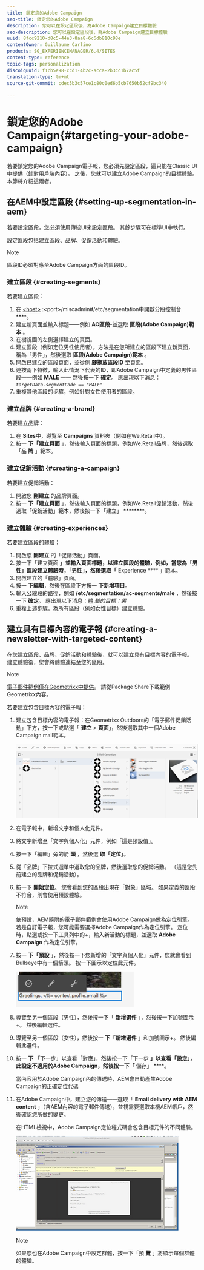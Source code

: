 ```yaml
---
title: 鎖定您的Adobe Campaign
seo-title: 鎖定您的Adobe Campaign
description: 您可以在設定區段後，為Adobe Campaign建立目標體驗
seo-description: 您可以在設定區段後，為Adobe Campaign建立目標體驗
uuid: 8fcc9210-d8c5-44e3-8aa8-6c6db810c98e
contentOwner: Guillaume Carlino
products: SG_EXPERIENCEMANAGER/6.4/SITES
content-type: reference
topic-tags: personalization
discoiquuid: f1cb5e98-ccd1-4b2c-acca-2b3cc1b7ac5f
translation-type: tm+mt
source-git-commit: cdec5b3c57ce1c80c0ed6b5cb7650b52cf9bc340

---
```



# 鎖定您的Adobe Campaign{#targeting-your-adobe-campaign}

若要鎖定您的Adobe Campaign電子報，您必須先設定區段，這只能在Classic UI中提供（針對用戶端內容）。 之後，您就可以建立Adobe Campaign的目標體驗。 本節將介紹這兩者。

## 在AEM中設定區段 {#setting-up-segmentation-in-aem}

若要設定區段，您必須使用傳統UI來設定區段。 其餘步驟可在標準UI中執行。

設定區段包括建立區段、品牌、促銷活動和體驗。

>[!NOTE]
>
>區段ID必須對應至Adobe Campaign方面的區段ID。

### 建立區段 {#creating-segments}

若要建立區段：

1. 在 [&lt;host>](http://localhost:4502/miscadmin#/etc/segmentation) :&lt;port>/miscadmin#/etc/segmentation中開啟分段控制台 ****。
1. 建立新頁面並輸入標題——例如 **AC區段**-並選取 **區段(Adobe Campaign)範本** 。
1. 在樹視圖的左側選擇建立的頁面。
1. 建立區段（例如定位男性使用者），方法是在您所建立的區段下建立新頁面，稱為「男性」，然後選取 **區段(Adobe Campaign)範本** 。
1. 開啟已建立的區段頁面，並從側 **腳拖放區段ID** 至頁面。
1. 連按兩下特徵，輸入此情況下代表的ID，即Adobe Campaign中定義的男性區段——例如 **MALE** —— 然後按一下 **確定**。 應出現以下消息： *`targetData.segmentCode == "MALE"`*
1. 重複其他區段的步驟，例如針對女性使用者的區段。

### 建立品牌 {#creating-a-brand}

若要建立品牌：

1. 在 **Sites**&#x200B;中，導覽至 **Campaigns** 資料夾（例如在We.Retail中）。
1. 按一 **下「建立頁面** 」，然後輸入頁面的標題，例如We.Retail品牌，然後選取「品 **牌** 」範本。

### 建立促銷活動 {#creating-a-campaign}

若要建立促銷活動：

1. 開啟您 **剛建立** 的品牌頁面。
1. 按一 **下「建立頁面** 」，然後輸入頁面的標題，例如We.Retail促銷活動，然後選取「促銷活動」範本，然後按一下「建立」 ********。

### 建立體驗 {#creating-experiences}

若要建立區段的體驗：

1. 開啟您 **剛建立** 的「促銷活動」頁面。
1. 按一下「建立頁面 **」並輸入頁面標題，以建立區段的體驗，例如，當您為「男性」區段建立體驗時，「男性」，然後選取「** Experience **** 」範本。
1. 開啟建立的「體驗」頁面。
1. 按一 **下編輯**，然後在區段下方按一 **下新增項目**。
1. 輸入公線段的路徑，例如 **/etc/segmentation/ac-segments/male** ，然後按一下 **確定**。 應出現以下消息：體 *驗的目標：男*
1. 重複上述步驟，為所有區段（例如女性目標）建立體驗。

## 建立具有目標內容的電子報 {#creating-a-newsletter-with-targeted-content}

在您建立區段、品牌、促銷活動和體驗後，就可以建立具有目標內容的電子報。 建立體驗後，您會將體驗連結至您的區段。

>[!NOTE]
>
>[電子郵件範例僅在Geometrixx中提供](/help/sites-developing/we-retail.md)。 請從Package Share下載範例Geometrixx內容。

若要建立包含目標內容的電子報：

1. 建立包含目標內容的電子報：在Geometrixx Outdoors的「電子郵件促銷活動」下方，按一下或點選「 **建立** > **頁面**」，然後選取其中一個Adobe Campaign mail範本。

   ![chlimage_1-188](assets/chlimage_1-188.png)

1. 在電子報中，新增文字和個人化元件。
1. 將文字新增至「文字與個人化」元件，例如「這是預設值」。
1. 按一下「編輯」旁的箭 **頭** ，然後選 **取「定位」**。
1. 從「品牌」下拉式選單中選取您的品牌，然後選取您的促銷活動。 （這是您先前建立的品牌和促銷活動）。
1. 按一下 **開始定位**。 您會看到您的區段出現在「對象」區域。 如果定義的區段不符合，則會使用預設體驗。

   >[!NOTE]
   >
   >依預設，AEM隨附的電子郵件範例會使用Adobe Campaign做為定位引擎。 若是自訂電子報，您可能需要選擇Adobe Campaign作為定位引擎。 定位時，點選或按一下工具列中的+，輸入新活動的標題，並選取 **Adobe Campaign** 作為定位引擎。

1. 按一 **下「預設** 」，然後按一下您新增的「文字與個人化」元件，您就會看到Bullseye中有一個箭頭。 按一下圖示以定位此元件。

   ![chlimage_1-189](assets/chlimage_1-189.png)

1. 導覽至另一個區段（男性），然後按一下「 **新增選件** 」，然後按一下加號圖示+。 然後編輯選件。
1. 導覽至另一個區段（女性），然後按一 **下「新增選件** 」和加號圖示+。 然後編輯此選件。
1. 按一 **下** 「下一步」以查看「對應」，然後按一下「下一步 **」以查看「設定」，此設定不適用於Adobe Campaign，然後按一下「** 儲存」 ****。

   當內容用於Adobe Campaign內的傳送時，AEM會自動產生Adobe Campaign的正確定位代碼

1. 在Adobe Campaign中，建立您的傳送——選取「 **Email delivery with AEM content** 」（含AEM內容的電子郵件傳送），並視需要選取本機AEM帳戶，然後確認您所做的變更。

   在HTML檢視中，Adobe Campaign定位程式碼會包含目標元件的不同體驗。

   ![chlimage_1-190](assets/chlimage_1-190.png)

   >[!NOTE]
   >
   >如果您也在Adobe Campaign中設定群體，按一下「預 **覽** 」將顯示每個群體的體驗。

